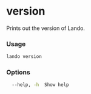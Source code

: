 version
=======

Prints out the version of Lando.

### Usage

```bash
lando version
```

### Options

```bash
  --help, -h  Show help                                                [boolean]
```
